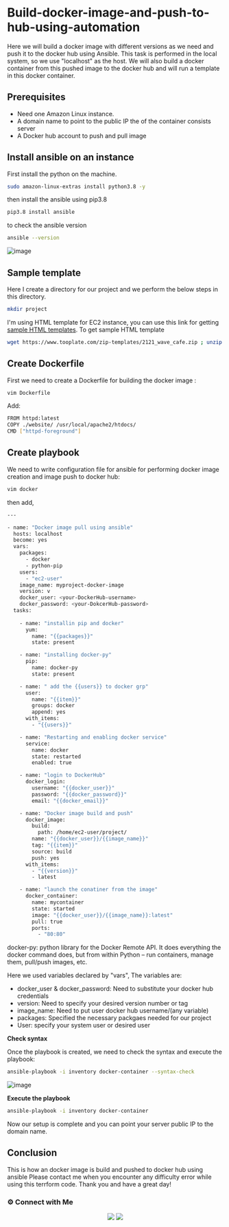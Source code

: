 # Build-docker-image-and-push-to-hub-using-automation

Here we will build a docker image with different versions as we need and push it to the docker hub using Ansible. This task is performed in the local system, so we use "localhost" as the host. We will also build a docker container from this pushed image to the docker hub and will run a template in this docker container.

## Prerequisites

- Need one Amazon Linux instance.
- A domain name to point to the public IP the of the container consists server
- A Docker hub account to push and pull image


## Install ansible on an instance

First install the python on the machine.
```bash
sudo amazon-linux-extras install python3.8 -y
```
then install the ansible using pip3.8

```bash
pip3.8 install ansible
```
to check the ansible version

```bash
ansible --version
```
![image](https://user-images.githubusercontent.com/100775027/166636421-e8f09bde-b510-4961-b779-f1d836fa56ad.png)

## Sample template

Here I create a directory for our project and we perform the below steps in this directory.

```bash
mkdir project
```

 I'm using HTML template for EC2 instance, you can use this link for getting [sample HTML templates](https://www.tooplate.com/). 
To get sample HTML template


```bash
wget https://www.tooplate.com/zip-templates/2121_wave_cafe.zip ; unzip 2121_wave_cafe.zip ; mv 2121_wave_cafe website; rm -rf 2121_wave_cafe.zip
```
## Create Dockerfile

First we need to create a Dockerfile for building the docker image :
```bash
vim Dockerfile
```

Add:

```bash
FROM httpd:latest
COPY ./website/ /usr/local/apache2/htdocs/
CMD ["httpd-foreground"]
```

## Create playbook

We need to write configuration file for ansible for performing docker image creation and image push to docker hub:

```bash
vim docker
```

then add,

```bash
---

- name: "Docker image pull using ansible"
  hosts: localhost
  become: yes
  vars:
    packages:
      - docker
      - python-pip
    users:
      - "ec2-user"
    image_name: myproject-docker-image
    version: v
    docker_user: <your-DockerHub-username>
    docker_password: <your-DokcerHub-password>
  tasks:
    
    - name: "installin pip and docker"
      yum:
        name: "{{packages}}"
        state: present

    - name: "installing docker-py"
      pip:
        name: docker-py
        state: present

    - name: " add the {{users}} to docker grp"
      user:
        name: "{{item}}"
        groups: docker
        append: yes
      with_items:
        - "{{users}}"

    - name: "Restarting and enabling docker service"
      service:
        name: docker
        state: restarted
        enabled: true

    - name: "login to DockerHub"
      docker_login:
        username: "{{docker_user}}"
        password: "{{docker_password}}"
        email: "{{docker_email}}"

    - name: "Docker image build and push"
      docker_image:
        build:
          path: /home/ec2-user/project/ 
        name: "{{docker_user}}/{{image_name}}"
        tag: "{{item}}"
        source: build
        push: yes
      with_items:
        - "{{version}}"
        - latest

    - name: "launch the conatiner from the image"
      docker_container:
        name: mycontainer
        state: started
        image: "{{docker_user}}/{{image_name}}:latest"
        pull: true
        ports:
          - "80:80"
```
docker-py: python library for the Docker Remote API. It does everything the docker command does, but from within Python – run containers, manage them, pull/push images, etc.


Here we used variables declared by "vars", The variables are:

- docker_user & docker_password: Need to substitute your docker hub credentials
- version: Need to specify your desired version number or tag
- image_name: Need to put user docker hub username/(any variable)
- packages: Specified the necessary packgaes needed for our project
- User: specify your system user or desired user

 
 **Check syntax**
 
 Once the playbook is created, we need to check the syntax and execute the playbook:
 
 ```bash
 ansible-playbook -i inventory docker-container --syntax-check
 ```
 ![image](https://user-images.githubusercontent.com/100775027/166636654-f9480cdc-1ee3-4ee3-8383-1f758f539cf6.png)

**Execute the playbook**
 
 ```bash
 ansible-playbook -i inventory docker-container
 ```
 Now our setup is complete and you can point your server public IP to the domain name.


 
## Conclusion
This is how an docker image is build and pushed to docker hub using ansible Please contact me when you encounter any difficulty error while using this terrform code. Thank you and have a great day!

 ### ⚙️ Connect with Me
<p align="center">
<a href="https://www.linkedin.com/in/radin-lawrence-8b3270102/"><img src="https://img.shields.io/badge/LinkedIn-0077B5?style=for-the-badge&logo=linkedin&logoColor=white"/></a>
<a href="mailto:radin.lawrence@gmail.com"><img src="https://img.shields.io/badge/Gmail-D14836?style=for-the-badge&logo=gmail&logoColor=white"/></a>
